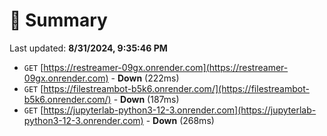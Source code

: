 # 📖 Summary
Last updated: **8/31/2024, 9:35:46 PM**

- `GET` [https://restreamer-09gx.onrender.com](https://restreamer-09gx.onrender.com) - **Down** (222ms)
- `GET` [https://filestreambot-b5k6.onrender.com/](https://filestreambot-b5k6.onrender.com/) - **Down** (187ms)
- `GET` [https://jupyterlab-python3-12-3.onrender.com](https://jupyterlab-python3-12-3.onrender.com) - **Down** (268ms)
